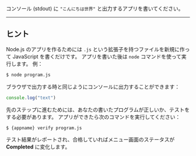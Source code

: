 コンソール (stdout) に ```"こんにちは世界"``` と出力するアプリを書いてください。

----------------------------------------------------------------------
## ヒント

Node.js のアプリを作るためには `.js` という拡張子を持つファイルを新規に作って JavaScript を書くだけです。
アプリを書いた後は `node` コマンドを使って実行します。
例：

```sh
$ node program.js
```

ブラウザで出力する時と同じようにコンソールに出力することができます：

```js
console.log("text")
```

先のステップに進むためには、あなたの書いたプログラムが正しいか、テストをする必要があります。
アプリができたら次のコマンドを実行してください：

```sh
$ {appname} verify program.js
```

テスト結果がレポートされ、合格していればメニュー画面のステータスが **Completed** に変化します。
